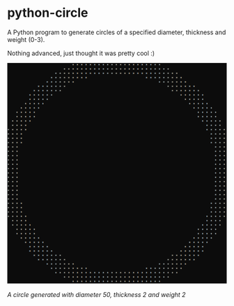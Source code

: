 # python-circle
A Python program to generate circles of a specified diameter, thickness and weight (0-3).

Nothing advanced, just thought it was pretty cool :)

![A circle generated with diameter 50, thickness 2 and weight 2](circle.png)

*A circle generated with diameter 50, thickness 2 and weight 2*
